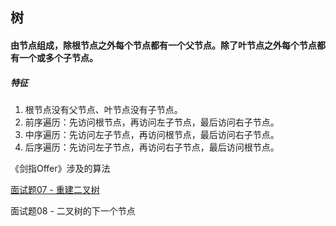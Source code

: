 ## 树

#### 由节点组成，除根节点之外每个节点都有一个父节点。除了叶节点之外每个节点都有一个或多个子节点。



##### 特征

1. 根节点没有父节点、叶节点没有子节点。
2. 前序遍历：先访问根节点，再访问左子节点，最后访问右子节点。
3. 中序遍历：先访问左子节点，再访问根节点，最后访问右子节点。
4. 后序遍历：先访问左子节点，再访问右子节点，最后访问根节点。



《剑指Offer》涉及的算法

[面试题07 - 重建二叉树](https://github.com/tangshenghao/iOSInterviewNotes/blob/master/%E6%95%B0%E6%8D%AE%E7%BB%93%E6%9E%84%26%E7%AE%97%E6%B3%95/%E6%A0%91/%E9%9D%A2%E8%AF%95%E9%A2%9807-%E9%87%8D%E5%BB%BA%E4%BA%8C%E5%8F%89%E6%A0%91.playground/Contents.swift)

面试题08 - 二叉树的下一个节点

